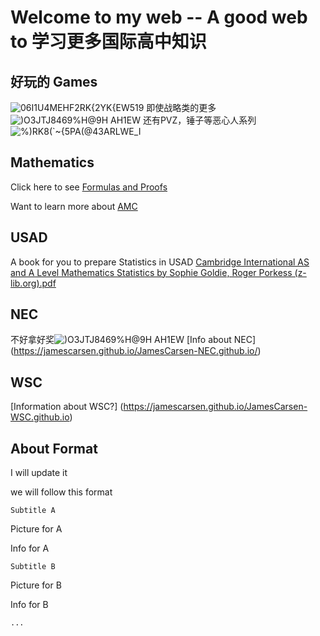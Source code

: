 # Welcome to my web -- A good web to 学习更多国际高中知识

## 好玩的 Games
![06I1U4MEHF2RK{2YK{EW519](https://user-images.githubusercontent.com/70703379/138594655-3f27adcf-5b72-4cb4-8250-6d03e93b2d14.png)
即使战略类的更多![)O3JTJ$8469%H@$9H AH1EW](https://user-images.githubusercontent.com/70703379/138593808-9c308dd7-42bc-4c91-a911-1b924a28a9f7.png)
还有PVZ，锤子等恶心人系列![%)RK8(`~{5PA(@43ARLWE_I](https://user-images.githubusercontent.com/70703379/138594677-36e15176-8318-4f8b-b550-0e56d00b54f9.png)


## Mathematics

Click here to see [Formulas and Proofs](https://jamescarsen.github.io/JamesCarsen-math-formulas-and-proofs.github.io/)



Want to learn more about [AMC](https://jamescarsen.github.io/JamesCarsen-AMC.github.io)



## USAD
A book for you to prepare Statistics in USAD
[Cambridge International AS and A Level Mathematics Statistics by Sophie Goldie, Roger Porkess (z-lib.org).pdf](https://github.com/JamesCarsen/JamesCarsen.github.io/files/7404610/Cambridge.International.AS.and.A.Level.Mathematics.Statistics.by.Sophie.Goldie.Roger.Porkess.z-lib.org.pdf)


## NEC
不好拿好奖![)O3JTJ$8469%H@$9H AH1EW](https://user-images.githubusercontent.com/70703379/138593684-b0d6eda8-3807-4cc8-b0f0-4c2210ec7dab.png)
[Info about NEC] (https://jamescarsen.github.io/JamesCarsen-NEC.github.io/)


## WSC
[Information about WSC?] (https://jamescarsen.github.io/JamesCarsen-WSC.github.io)


## About Format

I will update it 

we will follow this format

	Subtitle A
	
Picture for A

Info for A

	Subtitle B 
	
Picture for B 

Info for B 

	...


